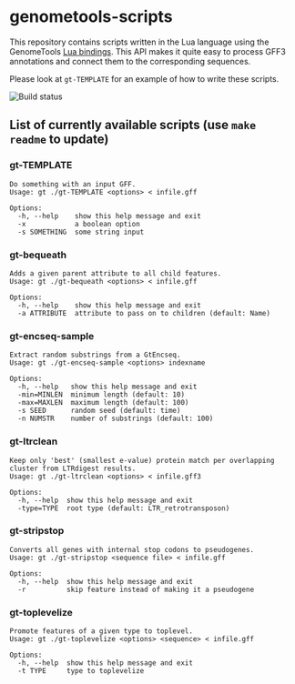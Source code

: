 # genometools-scripts

This repository contains scripts written in the Lua language using the
GenomeTools [Lua bindings](http://genometools.org/docs.html). This API makes
it quite easy to process GFF3 annotations and connect them to the corresponding
sequences.

Please look at `gt-TEMPLATE` for an example of how to write these scripts.

![Build status](https://api.travis-ci.org/genometools/genometools-scripts.svg)

## List of currently available scripts (use `make readme` to update)

### gt-TEMPLATE
```
Do something with an input GFF.
Usage: gt ./gt-TEMPLATE <options> < infile.gff

Options:
  -h, --help    show this help message and exit
  -x            a boolean option
  -s SOMETHING  some string input
```
### gt-bequeath
```
Adds a given parent attribute to all child features.
Usage: gt ./gt-bequeath <options> < infile.gff

Options:
  -h, --help    show this help message and exit
  -a ATTRIBUTE  attribute to pass on to children (default: Name)
```
### gt-encseq-sample
```
Extract random substrings from a GtEncseq. 
Usage: gt ./gt-encseq-sample <options> indexname

Options:
  -h, --help   show this help message and exit
  -min=MINLEN  minimum length (default: 10)
  -max=MAXLEN  maximum length (default: 100)
  -s SEED      random seed (default: time)
  -n NUMSTR    number of substrings (default: 100)
```
### gt-ltrclean
```
Keep only 'best' (smallest e-value) protein match per overlapping cluster from LTRdigest results.
Usage: gt ./gt-ltrclean <options> < infile.gff3

Options:
  -h, --help  show this help message and exit
  -type=TYPE  root type (default: LTR_retrotransposon)
```
### gt-stripstop
```
Converts all genes with internal stop codons to pseudogenes.
Usage: gt ./gt-stripstop <sequence file> < infile.gff

Options:
  -h, --help  show this help message and exit
  -r          skip feature instead of making it a pseudogene
```
### gt-toplevelize
```
Promote features of a given type to toplevel.
Usage: gt ./gt-toplevelize <options> <sequence> < infile.gff

Options:
  -h, --help  show this help message and exit
  -t TYPE     type to toplevelize
```
